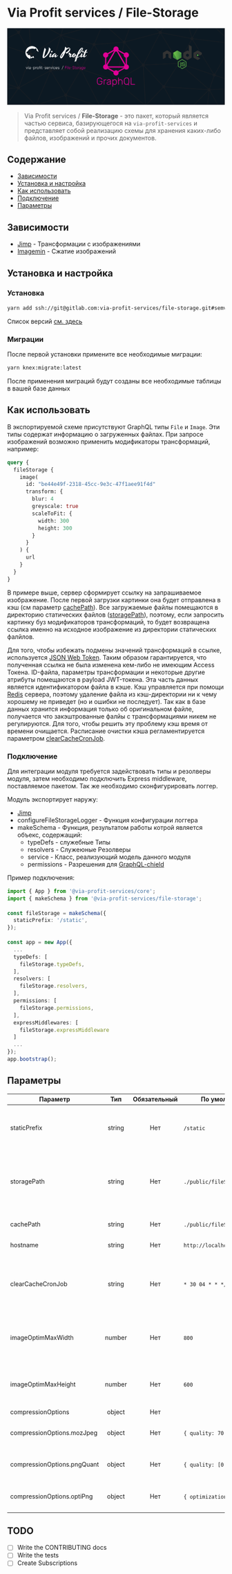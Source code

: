 # Via Profit services / File-Storage

![via-profit-services-cover](./assets/via-profit-services-cover.png)

> Via Profit services / **File-Storage** - это пакет, который является частью сервиса, базирующегося на `via-profit-services` и представляет собой реализацию схемы для хранения каких-либо файлов, изображений и прочих документов.


## Содержание

- [Зависимости](#dependencies)
- [Установка и настройка](#setup)
- [Как использовать](#how-to-use)
- [Подключение](#integration)
- [Параметры](#options)

## <a name="dependencies"></a> Зависимости

 - [Jimp](https://www.npmjs.com/package/jimp) - Трансформации с изображениями
 - [Imagemin](https://github.com/imagemin/imagemin) - Сжатие изображений

## <a name="setup"></a> Установка и настройка

### Установка

```bash
yarn add ssh://git@gitlab.com:via-profit-services/file-storage.git#semver:^0.3.0
```

Список версий [см. здесь](https://gitlab.com/via-profit-services/file-storage/-/tags)

### Миграции

После первой установки примените все необходимые миграции:

```bash
yarn knex:migrate:latest
```

После применения миграций будут созданы все необходимые таблицы в вашей базе данных


## <a name="how-to-use"></a> Как использовать

В экспортируемой схеме присутствуют GraphQL типы `File` и `Image`. Эти типы содержат информацию о загруженных файлах. При запросе изображений возможно применить модификаторы трансформаций, например:

```graphql
query {
  fileStorage {
    image(
      id: "be44e49f-2318-45cc-9e3c-47f1aee91f4d"
      transform: {
        blur: 4
        greyscale: true
        scaleToFit: {
          width: 300
          height: 300
        }
      }
    ) {
      url
    }
  }
}

```
В примере выше, сервер сформирует ссылку на запрашиваемое изображение. После первой загрузки картинки она будет отправлена в кэш (см параметр [cachePath](#options-cachePath)). Все загружаемые файлы помещаются в директорию статических файлов ([storagePath](#options-storagePath)), поэтому, если запросить картинку буз модификаторов трансформаций, то будет возвращена ссылка именно на исходное изображение из директории статических фалйлов.

Для того, чтобы избежать подмены значений трансформаций в ссылке, используется [JSON Web Token](https://jwt.io/). Таким образом гарантируется, что полученная ссылка не была изменена кем-либо не имеющим Access Токена. ID-файла, параметры трансформации и некоторые другие атрибуты помещаются в payload JWT-токена. Эта часть данных является идентификатором файла в кэше. Кэш управляется при помощи [Redis](https://redis.io/) сервера, поэтому удаление файла из кэш-директории ни к чему хорошему не приведет (но и ошибки не последует). Так как в базе данных хранится информация только об оригинальном файле, получается что закэштрованные фалйы с трансформациями никем не регулируются. Для того, чтобы решить эту проблему кэш время от времени очищается. Расписание очистки кэша регламентируется параметром [clearCacheCronJob](#options-clearCacheCronJob). 


### <a name="integration"></a> Подключение

Для интеграции модуля требуется задействовать типы и резолверы модуля, затем необходимо подключить Express middleware, поставляемое пакетом. Так же необходимо сконфигурировать логгер.


Модуль экспортирует наружу:
 - [Jimp](https://github.com/oliver-moran/jimp#readme)
 - configureFileStorageLogger - Функция конфигурации логгера
 - makeSchema - Функция, результатом работы котрой является объекс, содержащий:
    - typeDefs - служебные Типы
    - resolvers - Служеюные Резолверы
    - service - Класс, реализующий модель данного модуля
    - permissions - Разрешения для [GraphQL-chield](https://github.com/maticzav/graphql-shield)

Пример подключения:

```ts
import { App } from '@via-profit-services/core';
import { makeSchema } from '@via-profit-services/file-storage';

const fileStorage = makeSchema({
  staticPrefix: '/static',
});

const app = new App({
  ...
  typeDefs: [
    fileStorage.typeDefs,
  ],
  resolvers: [
    fileStorage.resolvers,
  ],
  permissions: [
    fileStorage.permissions,
  ],
  expressMiddlewares: [
    fileStorage.expressMiddleware
  ]
  ...
});
app.bootstrap();

```

## <a name="options"></a> Параметры

| Параметр                     | Тип     | Обязательный | По умолчанию                  | Описание                                                                                                                                                                                 |
|------------------------------|:-------:|:------------:|-------------------------------|------------------------------------------------------------------------------------------------------------------------------------------------------------------------------------------|
| staticPrefix                 | string  | Нет          | `/static`                       | Префикс статического пути (подробнее [https://expressjs.com/ru/starter/static-files.html](https://expressjs.com/ru/starter/static-files.html))                                                                                            |
| <a name="options-storagePath"></a>storagePath                  | string  | Нет          | `./public/fileStorage/files`   | Путь до директории статических файлов. Не используйте абсолютный путь - только относительный (подробнее [https://expressjs.com/ru/starter/static-files.html](https://expressjs.com/ru/starter/static-files.html))                       |
| <a name="options-cachePath"></a>cachePath                    | string  | Нет          | `./public/fileStorage/cache`   | Путь до директории хранения кэша. Не используйте абсолютный путь - только относительный                                                                                                |
| hostname                     | string  | Нет          | `http://localhost:80`                     | Имя хоста для формирования URL-адреса файлов                                                                                                                                            |
| <a name="options-clearCacheCronJob"></a> clearCacheCronJob            | string  | Нет          | `* 30 04 * * */6`           | Время крон задания. Используется пакет [https://github.com/kelektiv/node-cron#api](https://github.com/kelektiv/node-cron#api). Диапозоны начинаются с секунд, а не с минут Дни недели начинаются с 0 и заканчиваются 6, а не 7   |
| imageOptimMaxWidth           | number  | Нет          | `800`                           | Максимально допустимая ширина изображения. Все загружаемые изображения будут уменьшены до данного значения, но только в том случае, если ширина изображения превышает заданную величину |
| imageOptimMaxHeight          | number  | Нет          | `600`                           | Максимально допустимая высота изображения. Все загружаемые изображения будут уменьшены до данного значения, но только в том случае, если высота изображения превышает заданную величину |
| compressionOptions           | object  | Нет          |                               | Объект настроек imagemin плагинов                                                                                                                                                        |
| compressionOptions.mozJpeg  | object  | Нет          | `{ quality: 70 }`             | [https://github.com/imagemin/imagemin-mozjpeg#readme](https://github.com/imagemin/imagemin-mozjpeg#readme)                                                                                                                                   |
| compressionOptions.pngQuant | object  | Нет          | `{ quality: [0.8, 0.8] }` | [https://github.com/imagemin/imagemin-optipng#readme](https://github.com/imagemin/imagemin-optipng#readme)                                                                                                                                   |
| compressionOptions.optiPng  | object  | Нет          | `{ optimizationLevel: 3 }`    | [https://github.com/imagemin/imagemin-pngquant#readme](https://github.com/imagemin/imagemin-pngquant#readme)                                                                                                                                  |


## TODO

- [ ] Write the CONTRIBUTING docs
- [ ] Write the tests
- [ ] Create Subscriptions
